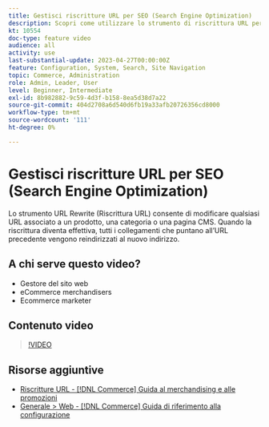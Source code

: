 ```yaml
---
title: Gestisci riscritture URL per SEO (Search Engine Optimization)
description: Scopri come utilizzare lo strumento di riscrittura URL per modificare qualsiasi URL associato a un prodotto, una categoria o una pagina CMS.
kt: 10554
doc-type: feature video
audience: all
activity: use
last-substantial-update: 2023-04-27T00:00:00Z
feature: Configuration, System, Search, Site Navigation
topic: Commerce, Administration
role: Admin, Leader, User
level: Beginner, Intermediate
exl-id: 8b982882-9c59-4d3f-b158-8ea5d38d7a22
source-git-commit: 404d2708a6d540d6fb19a33afb20726356cd8000
workflow-type: tm+mt
source-wordcount: '111'
ht-degree: 0%

---
```


# Gestisci riscritture URL per SEO (Search Engine Optimization)

Lo strumento URL Rewrite (Riscrittura URL) consente di modificare qualsiasi URL associato a un prodotto, una categoria o una pagina CMS. Quando la riscrittura diventa effettiva, tutti i collegamenti che puntano all’URL precedente vengono reindirizzati al nuovo indirizzo.

## A chi serve questo video?

- Gestore del sito web
- eCommerce merchandisers
- Ecommerce marketer

## Contenuto video

>[!VIDEO](https://video.tv.adobe.com/v/343751?quality=12&learn=on)

## Risorse aggiuntive

- [Riscritture URL - [!DNL Commerce] Guida al merchandising e alle promozioni](https://experienceleague.adobe.com/docs/commerce-admin/marketing/seo/url-rewrites/url-rewrite.html)
- [Generale > Web - [!DNL Commerce] Guida di riferimento alla configurazione](https://experienceleague.adobe.com/docs/commerce-admin/config/general/web.html)
